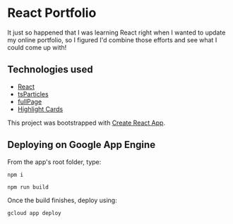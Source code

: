 # React Portfolio

It just so happened that I was learning React right when I wanted to update my online portfolio, so I figured I'd combine those efforts and see what I could come up with!

## Technologies used

- [React](https://github.com/facebook/react)
- [tsParticles](https://github.com/matteobruni/tsparticles)
- [fullPage](https://github.com/alvarotrigo/react-fullpage)
- [Highlight Cards](https://mui-treasury.com/components/card/)

This project was bootstrapped with [Create React App](https://github.com/facebook/create-react-app).

## Deploying on Google App Engine

From the app's root folder, type:

`npm i`

`npm run build`

Once the build finishes, deploy using:

`gcloud app deploy`
